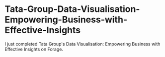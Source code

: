 # Tata-Group-Data-Visualisation-Empowering-Business-with-Effective-Insights
I just completed Tata Group's Data Visualisation: Empowering Business with Effective Insights on Forage.
